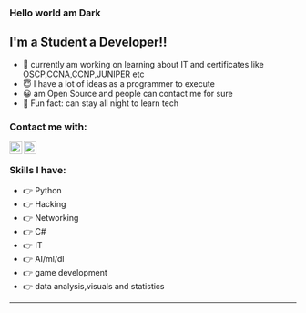 ### Hello world am Dark 


## I'm a Student a Developer!!

- 🔭 currently am working on learning about IT and certificates like OSCP,CCNA,CCNP,JUNIPER etc
- 😇 I have a lot of ideas as a programmer to execute 
- 😀 am Open Source and people can contact me for sure
- 🤘  Fun fact: can stay all night to learn tech

### Contact me with:

[<img align="left" alt="Discord" width="22px" src="https://www.freepnglogos.com/uploads/discord-logo-png/discord-logo-logodownload-download-logotipos-1.png" />][discord]
[<img align="left" alt="Instagram" width="22px" src="https://assets.stickpng.com/images/580b57fcd9996e24bc43c521.png"/>][instagram]


</br>



### Skills I have:
- 👉 Python
- 👉 Hacking
- 👉 Networking
- 👉 C#
- 👉 IT
- 👉 AI/ml/dl
- 👉 game development
- 👉 data analysis,visuals and statistics
---






[discord]: https://discord.gg/eYA6eHUYGs
[instagram]: https://www.instagram.com/Dark_os/
